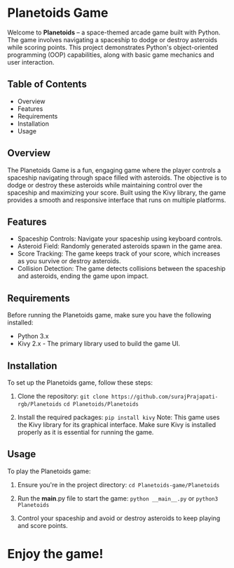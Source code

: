 # Planetoids Game
Welcome to **Planetoids** – a space-themed arcade game built with Python. The game involves navigating a spaceship to dodge or destroy asteroids while scoring points. This project demonstrates Python's object-oriented programming (OOP) capabilities, along with basic game mechanics and user interaction.

## Table of Contents
- Overview
- Features
- Requirements
- Installation
- Usage

## Overview
The Planetoids Game is a fun, engaging game where the player controls a spaceship navigating through space filled with asteroids. The objective is to dodge or destroy these asteroids while maintaining control over the spaceship and maximizing your score. Built using the Kivy library, the game provides a smooth and responsive interface that runs on multiple platforms.

## Features
- Spaceship Controls: Navigate your spaceship using keyboard controls.
- Asteroid Field: Randomly generated asteroids spawn in the game area.
- Score Tracking: The game keeps track of your score, which increases as you survive or destroy asteroids.
- Collision Detection: The game detects collisions between the spaceship and asteroids, ending the game upon impact.

## Requirements
Before running the Planetoids game, make sure you have the following installed:
- Python 3.x
- Kivy 2.x - The primary library used to build the game UI.

## Installation
To set up the Planetoids game, follow these steps:

1. Clone the repository:
`git clone https://github.com/surajPrajapati-rgb/Planetoids`
`cd Planetoids/Planetoids`

2. Install the required packages:
`pip install kivy`
Note: This game uses the Kivy library for its graphical interface. Make sure Kivy is installed properly as it is essential for running the game.

## Usage
To play the Planetoids game:
1. Ensure you're in the project directory:
`cd Planetoids-game/Planetoids`

3. Run the __main__.py file to start the game:
`python __main__.py`
or `python3 Planetoids`

3. Control your spaceship and avoid or destroy asteroids to keep playing and score points.

# Enjoy the game!